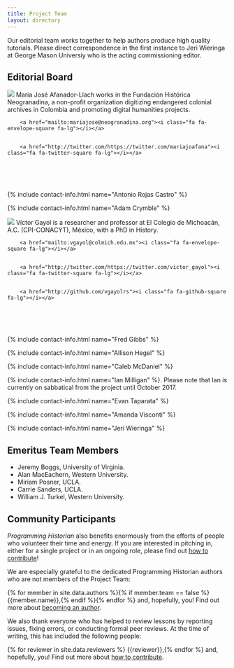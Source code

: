 ```yaml
---
title: Project Team
layout: directory
---
```


Our editorial team works together to help authors produce high quality tutorials. Please direct correspondence in the first instance to Jeri Wieringa at George Mason Universiy who is the acting commissioning editor.

## Editorial Board

<div class="contact-box">
<img class="avatar" src="http://programminghistorian.org/avatars/Maria-Jose-Afanador-Llach.png" />
Maria José Afanador-Llach works in the Fundación Histórica Neogranadina, 
a non-profit organization digitizing endangered colonial archives in Colombia and promoting digital humanities projects.
 
<br />
	
	
		<a href="mailto:mariajose@neogranadina.org"><i class="fa fa-envelope-square fa-lg"></i></a>
	
	
		<a href="http://twitter.com/https://twitter.com/mariajoafana"><i class="fa fa-twitter-square fa-lg"></i></a>
<br /><br /><br />
</div>

{% include contact-info.html name="Antonio Rojas Castro" %}

{% include contact-info.html name="Adam Crymble" %}

<div class="contact-box">
<img class="avatar" src="http://programminghistorian.org/avatars/Victor-Gayol.png" />
Víctor Gayol is a researcher and professor at El Colegio de Michoacán, A.C. (CPI-CONACYT), México, with a PhD in History.
 
<br />
	
	
		<a href="mailto:vgayol@colmich.edu.mx"><i class="fa fa-envelope-square fa-lg"></i></a>
	
	
		<a href="http://twitter.com/https://twitter.com/victor_gayol"><i class="fa fa-twitter-square fa-lg"></i></a>
	
	
		<a href="http://github.com/vgayolrs"><i class="fa fa-github-square fa-lg"></i></a>
	
<br /><br /><br />
</div>

{% include contact-info.html name="Fred Gibbs" %}

{% include contact-info.html name="Allison Hegel" %}

{% include contact-info.html name="Caleb McDaniel" %}

{% include contact-info.html name="Ian Milligan" %}. Please note that Ian is currently on sabbatical from the project until October 2017.

{% include contact-info.html name="Evan Taparata" %}

{% include contact-info.html name="Amanda Visconti" %}

{% include contact-info.html name="Jeri Wieringa" %}


## Emeritus Team Members

* Jeremy Boggs, University of Virginia.
* Alan MacEachern, Western University.
* Miriam Posner, UCLA.
* Carrie Sanders, UCLA.
* William J. Turkel, Western University.

## Community Participants

*Programming Historian* also benefits enormously from the efforts of
people who volunteer their time and energy. If you are interested in
pitching in, either for a single project or in an ongoing role, please
find out [how to contribute](../contribute)!

We are especially grateful to the dedicated Programming Historian authors who are not members of the Project Team: 

{% for member in site.data.authors %}{% if member.team == false %} {{member.name}},{% endif %}{% endfor %} and, hopefully, you! Find out more about [becoming an author](../new-lesson-workflow).

We also thank everyone who has helped to review lessons by reporting issues,
fixing errors, or conducting formal peer reviews. At the time of writing, this
has included the following people: 

{% for reviewer in site.data.reviewers %}
{{reviewer}},{% endfor %} and, hopefully, you! Find out more about [how to
contribute](../contribute).
